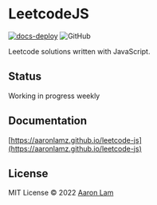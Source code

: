 # LeetcodeJS
[![docs-deploy](https://github.com/aaronlamz/leetcode-js/actions/workflows/docs-deploy.yml/badge.svg)](https://github.com/aaronlamz/leetcode-js/actions/workflows/docs-deploy.yml)
![GitHub](https://img.shields.io/github/license/aaronlamz/leetcode-js?color=%23)

Leetcode solutions written with JavaScript.

## Status
Working in progress weekly

## Documentation
[https://aaronlamz.github.io/leetcode-js](https://aaronlamz.github.io/leetcode-js)
## License
MIT License © 2022 [Aaron Lam](https://github.com/aaronlamz)


